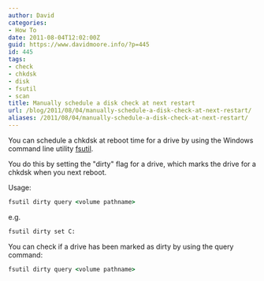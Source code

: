 ```yaml
---
author: David
categories:
- How To
date: 2011-08-04T12:02:00Z
guid: https://www.davidmoore.info/?p=445
id: 445
tags:
- check
- chkdsk
- disk
- fsutil
- scan
title: Manually schedule a disk check at next restart
url: /blog/2011/08/04/manually-schedule-a-disk-check-at-next-restart/
aliases: /2011/08/04/manually-schedule-a-disk-check-at-next-restart/
---
```


You can schedule a chkdsk at reboot time for a drive by using the Windows command line utility [fsutil](https://www.microsoft.com/resources/documentation/windows/xp/all/proddocs/en-us/fsutil.mspx "FSUtil @ microsoft.com").

You do this by setting the "dirty" flag for a drive, which marks the drive for a chkdsk when you next reboot.

Usage:

```cmd
fsutil dirty query <volume pathname>
```

e.g.

```cmd
fsutil dirty set C:
```

You can check if a drive has been marked as dirty by using the query command:

```cmd
fsutil dirty query <volume pathname>
```
